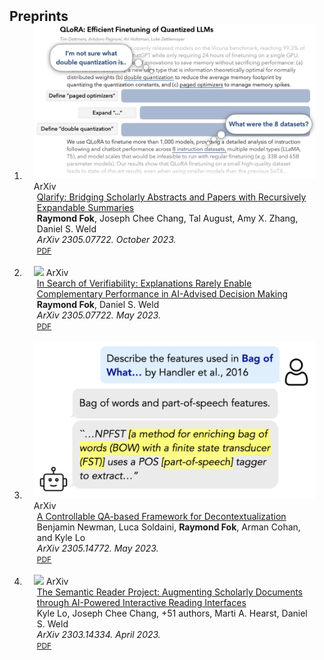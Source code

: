 <h2 id="preprints" style="margin: 2px 0px -15px;">Preprints</h2>

<div class="publications">
<ol class="bibliography">

<li>
<div class="pub-row">
  <div class="col-sm-3 abbr" style="position: relative;padding-right: 15px;padding-left: 15px;">
    <img src="assets/img/teasers/qlarify_teaser.png" class="teaser img-fluid z-depth-1">
    <abbr class="badge">ArXiv</abbr>
  </div>

  <div class="col-sm-9" style="position: relative;padding-right: 15px;padding-left: 20px;">
    <div class="title"><a href="https://arxiv.org/abs/2310.07581">Qlarify: Bridging Scholarly Abstracts and Papers with Recursively Expandable Summaries</a></div>
    <div class="author"><strong>Raymond Fok</strong>, Joseph Chee Chang, Tal August, Amy X. Zhang, Daniel S. Weld</div>
    <div class="periodical"><em>ArXiv 2305.07722. October 2023.</em></div>
    <div class="links">
      <a href="https://arxiv.org/pdf/2310.07581.pdf" class="btn btn-sm z-depth-0" role="button" target="_blank" style="font-size:12px;">PDF</a>
    </div>
  </div>
</div>
</li>

<br>

<li>
<div class="pub-row">
  <div class="col-sm-3 abbr" style="position: relative;padding-right: 15px;padding-left: 15px;">
    <img src="assets/img/teasers/verifiability_teaser.png" class="teaser img-fluid z-depth-1">
    <abbr class="badge">ArXiv</abbr>
  </div>

  <div class="col-sm-9" style="position: relative;padding-right: 15px;padding-left: 20px;">
    <div class="title"><a href="https://arxiv.org/abs/2305.07722">In Search of Verifiability: Explanations Rarely Enable Complementary Performance in AI-Advised Decision Making</a></div>
    <div class="author"><strong>Raymond Fok</strong>, Daniel S. Weld</div>
    <div class="periodical"><em>ArXiv 2305.07722. May 2023.</em></div>
    <div class="links">
      <a href="https://arxiv.org/pdf/2305.07722.pdf" class="btn btn-sm z-depth-0" role="button" target="_blank" style="font-size:12px;">PDF</a>
    </div>
  </div>
</div>
</li>

<br>

<li>
<div class="pub-row">
  <div class="col-sm-3 abbr" style="position: relative;padding-right: 15px;padding-left: 15px;">
    <img src="assets/img/teasers/decontext_teaser.png" class="teaser img-fluid z-depth-1">
    <abbr class="badge">ArXiv</abbr>
  </div>

  <div class="col-sm-9" style="position: relative;padding-right: 15px;padding-left: 20px;">
    <div class="title"><a href="https://arxiv.org/abs/2305.14772">A Controllable QA-based Framework for Decontextualization</a></div>
    <div class="author">Benjamin Newman, Luca Soldaini, <strong>Raymond Fok</strong>, Arman Cohan, and Kyle Lo</div>
    <div class="periodical"><em>ArXiv 2305.14772. May 2023.</em></div>
    <div class="links">
      <a href="https://arxiv.org/pdf/2305.14772.pdf" class="btn btn-sm z-depth-0" role="button" target="_blank" style="font-size:12px;">PDF</a>
    </div>
  </div>
</div>
</li>

<br>

<li>
<div class="pub-row">
  <div class="col-sm-3 abbr" style="position: relative;padding-right: 15px;padding-left: 15px;">
    <img src="assets/img/teasers/semanticReader_teaser.png" class="teaser img-fluid z-depth-1">
    <abbr class="badge">ArXiv</abbr>
  </div>

  <div class="col-sm-9" style="position: relative;padding-right: 15px;padding-left: 20px;">
    <div class="title"><a href="https://arxiv.org/abs/2303.14334">The Semantic Reader Project: Augmenting Scholarly Documents through AI-Powered Interactive Reading Interfaces</a></div>
    <div class="author">Kyle Lo, Joseph Chee Chang, +51 authors, Marti A. Hearst, Daniel S. Weld</div>
    <div class="periodical"><em>ArXiv 2303.14334. April 2023.</em></div>
    <div class="links">
      <a href="https://arxiv.org/pdf/2303.14334.pdf" class="btn btn-sm z-depth-0" role="button" target="_blank" style="font-size:12px;">PDF</a>
    </div>
  </div>
</div>
</li>

</ol>
</div>
